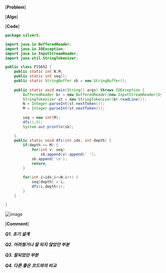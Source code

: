 [**Problem**]

[**Algo**]

[**Code**]
```java
package silver3;

import java.io.BufferedReader;
import java.io.IOException;
import java.io.InputStreamReader;
import java.util.StringTokenizer;

public class P15652 {
	public static int N,M;
	public static int seq[];
	public static StringBuffer sb = new StringBuffer();
	
	public static void main(String[] args) throws IOException {
		BufferedReader br = new BufferedReader(new InputStreamReader(System.in));	
		StringTokenizer st = new StringTokenizer(br.readLine());
		N = Integer.parseInt(st.nextToken());
		M = Integer.parseInt(st.nextToken());
		
		seq = new int[M];	
		dfs(1,0);
		System.out.println(sb);
		
	}
	public static void dfs(int idx, int depth) {
		if(depth == M) {
			for(int v: seq) 
				sb.append(v).append(' ');
			sb.append('\n');
			return;
		}
		
		for(int i=idx;i<=N;i++) {
			seq[depth] = i;
			dfs(i,depth+1);
		}
	}

}
```

![image](https://user-images.githubusercontent.com/49296139/140922806-cb684926-a520-4c41-9f0b-44f6b5756096.png)

[**Comment**]

***Q1. 초기 설계***


***Q2. 어려웠거나 잘 되지 않았던 부분***

***Q3. 잘되었던 부분***

***Q4. 다른 좋은 코드와의 비교*** 
